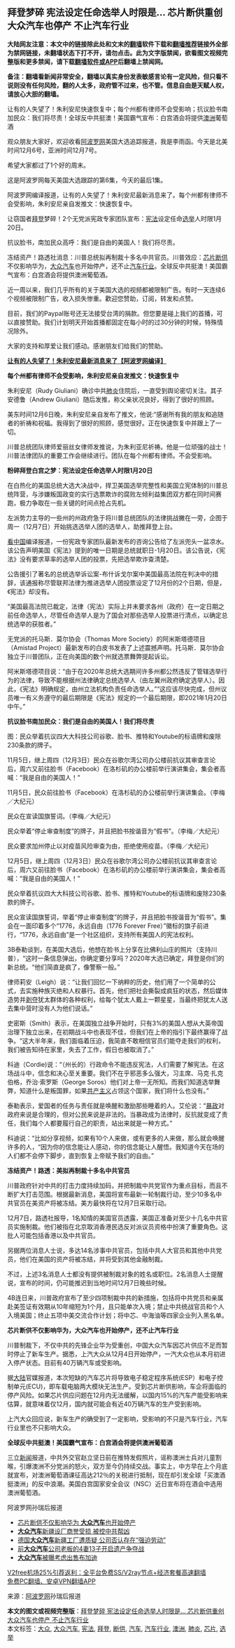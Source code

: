  <h2>拜登梦碎 宪法设定任命选举人时限是... 芯片断供重创 大众汽车也停产 不止汽车行业</h2> <p class="notice"><b>大陆网友注意：本文中的链接除此处和文末的<a href="https://github.com/bannedbook/fanqiang" >翻墙</a>软件下载和<a href="https://github.com/killgcd/justmysocks/blob/master/README.md">翻墙推荐</a>链接外全部为禁网链接，未翻墙状态下打不开，请勿点击。此为文字版禁闻，欲看图文视频完整版和更多禁闻，请下载<a href="https://github.com/bannedbook/fanqiang">翻墙软件或APP</a>后翻墙上禁闻网。</p><p>备注：翻墙看新闻非常安全，翻墙以真实身份发表敏感言论有一定风险，但只看不说则没有任何风险，翻的人太多，政府管不过来，也不管。信息自由是天赋人权，请放心大胆的翻墙。</b></p>  <div class="entry"> <p id="summary">让有的人失望了！朱利安尼快速恢复中；每个州都有律师不会受影响；抗议脸书南加民众：我们将尽责！全球反中共挺澳！美国霸气宣布：白宫酒会将提供<a href="https://www.bannedbook.org/bnews/tag/%e6%be%b3%e6%b4%b2/" class="st_tag internal_tag" rel="tag" title="标签 澳洲 下的日志">澳洲</a>葡萄酒</p> <p>观众朋友大家好，欢迎收看<span class='wp_keywordlink_affiliate'><a href="https://www.aboluowang.com/" title="阿波罗网" target="_blank">阿波罗网</a></span>美国大选追踪报道，我是李雨函。今天是北美时间12月6号，亚洲时间12月7号。</p> <p>希望大家都过了1个好的周末。</p> <p>这是阿波罗网每天美国大选跟踪的第6集，今天的最后1集。</p> <p>阿波罗网编译报道，让有的人失望了！朱利安尼最新消息来了。每个州都有律师不会受影响，朱利安尼亲自发推文：快速恢复中。</p> <p>让窃国者<a href="https://www.bannedbook.org/bnews/tag/%e6%8b%9c%e7%99%bb/" class="st_tag internal_tag" rel="tag" title="标签 拜登 下的日志">拜登</a>梦碎！2个无党派宪政专家团队宣布：<a href="https://www.bannedbook.org/bnews/tag/%e5%ae%aa%e6%b3%95/" class="st_tag internal_tag" rel="tag" title="标签 宪法 下的日志">宪法</a>设定任命<a href="https://www.bannedbook.org/bnews/tag/%e9%80%89%e4%b8%be/" class="st_tag internal_tag" rel="tag" title="标签 选举 下的日志">选举</a>人时限1月20日。</p> <p>抗议脸书，南加民众高呼：我们是自由的美国人！我们将尽责。</p> <p>冻结资产！路透社消息：川普总统拟再制裁十多名中共官员。川普效应：<a href="https://www.bannedbook.org/bnews/tag/%E8%8A%AF%E7%89%87/" class="st_tag internal_tag" rel="tag" title="标签 芯片 下的日志">芯片</a><a href="https://www.bannedbook.org/bnews/tag/%E6%96%AD%E4%BE%9B/" class="st_tag internal_tag" rel="tag" title="标签 断供 下的日志">断供</a>不仅影响华为，<a href="https://www.bannedbook.org/bnews/tag/%e5%a4%a7%e4%bc%97/" class="st_tag internal_tag" rel="tag" title="标签 大众 下的日志">大众</a><a href="https://www.bannedbook.org/bnews/tag/%e6%b1%bd%e8%bd%a6/" class="st_tag internal_tag" rel="tag" title="标签 汽车 下的日志">汽车</a>也开始停产，还不止<a href="https://www.bannedbook.org/bnews/tag/%E6%B1%BD%E8%BD%A6%E8%A1%8C%E4%B8%9A/" class="st_tag internal_tag" rel="tag" title="标签 汽车行业 下的日志">汽车行业</a>。全球反中共挺澳！美国霸气宣布：白宫酒会将提供澳洲葡萄酒。</p> <p>近一周以来，我们几乎所有的关于美国大选的视频都被限制广告。有时一天连续6个视频被限制广告，收入损失惨重。歡迎您赞助，订阅，转发和点赞。</p> <p>目前，我们的Paypal账号还无法接受台湾的捐款。但您要是碰上我们的首播，可以直接赞助。我们计划明天开始首播都固定在每小时的过30分钟的时候，特殊情况除外。</p> <p>大家的支持和厚爱让我们感动。感谢朋友们给我们的赞助。</p> <p><a href="https://www.aboluowang.com/2020/1207/1531375.html"><strong>让有的人失望了！朱利安尼最新消息来了【阿波罗网编译】</strong></a></p> <p><strong>每个州都有律师不会受影响，朱利安尼亲自发推文：快速恢复中</strong></p>  <p>朱利安尼（Rudy Giuliani）确诊中共<a href="https://www.bannedbook.org/bnews/tag/%e8%82%ba%e7%82%8e/" class="st_tag internal_tag" rel="tag" title="标签 肺炎 下的日志">肺炎</a>住院后，一直受到舆论密切关注。其子安德鲁（Andrew Giuliani）随后发推，称父亲状况良好，得到了很好的照顾。</p> <p>美东时间12月6日晚，朱利安尼亲自发布了推文，他说:“感谢所有我的朋友和追随者的祈祷和祝福。我得到了很好的照顾，感觉很好。正在快速恢复中并跟上了一切。</p> <p>川普总统团队律师爱丽丝女律师发推说，为朱利亚尼祈祷。他是一位顽强的战士！川普法律团队的重要工作会继续进行。团队在每个州都有律师。不会受影响。</p> <p><strong>粉碎拜登白宫之梦：宪法设定任命选举人时限1月20日</strong></p> <p>在白热化的美国总统大选大决战中，捍卫美国选举完整性和美国立宪体制的川普总统阵营，与涉嫌叛国政变的实行选票欺诈的腐败左倾利益集团双方都在同时间赛跑，极力争取在一些关键的时间点抢占先机。</p> <p>左派势力主导的一些州的州政府急于将川普总统团队的法律挑战撇在一旁，企图于周一（12月7日）开始挑选选举人团的选举人，助推拜登上台。</p> <p><span class='wp_keywordlink_affiliate'><a href="https://www.secretchina.com/" title="看中国" target="_blank">看中国</a></span>编译报道，一份宪政专家团队最新发布的咨询公告给了左派兜头一盆凉水。该公告声明美国《宪法》提到的唯一日期是总统就职日-1月20日。该公告说，《宪法》没有要求草率的选举人团的投票，先把选举欺诈查清楚。</p> <p>公告援引了著名的总统选举诉讼案-布什诉戈尔案中美国最高法院在判决中的措辞，该通报称尽管联邦法律为推进选举人团投票设定了12月份的2个日期，但是，《宪法》却没有。</p> <p>“美国最高法院已裁定，法律（宪法）实际上并未要求各州（政府）在一定日期之前任命选举人，尽管任命选举人是为了国会对那些选举人投票进行清点，以确定总统选举的获胜者。”</p> <p>无党派的托马斯．莫尔协会（Thomas More Society）的阿米斯塔德项目（Amistad Project）最新发布的白皮书发表了上述震撼声明。托马斯．莫尔协会独立于川普团队，正在向美国的数个州就选票舞弊提起诉讼。</p> <p>阿米斯塔德项目说：“由于在2020年总统大选期间许多州都公然违反了管辖选举行为的法律，导致不能根据州法律确定总统选举人（由左翼州政府确定选举人）。因此，《宪法》明确规定，由州立法机构负责任命选举人。”“这应该尽快完成，但州议员唯一有义务遵守的最后期限是《宪法》规定的一个最后期限，即2021年1月20日中午。”</p> <p><strong>抗议脸书南加民众：我们是自由的美国人！我们将尽责</strong></p> <p>图：民众举着抗议四大大科技公司谷歌、脸书、推特和Youtube的标语牌和废除230条款的牌子。</p>  <p>11月5日，继上周四（12月3日）民众在谷歌尔湾公司办公楼前抗议其审查言论后，周六又前往脸书（Facebook）在洛杉矶的办公楼前举行演讲集会，集会者高喊：“我是自由的美国人！”</p> <p>11月5日，民众前往脸书（Facebook）在洛杉矶的办公楼前举行演讲集会。（李梅／大纪元）</p> <p>民众在宣读国旗誓词。（李梅／大纪元）</p> <p>民众举着“停止审查制度”的牌子，并且把脸书按谐音为“假书”。（李梅／大纪元）</p> <p>民众要求加州停止以对疫苗风险审查为由，拒绝使用疫苗。（李梅／大纪元）</p> <p>12月5日，继上周四（12月3日）民众在谷歌尔湾公司办公楼前抗议其审查言论后，周六又前往脸书（Facebook）在洛杉矶的办公楼前举行演讲集会，集会者高喊：“我是自由的美国人！”</p> <p>民众举着抗议四大大科技公司谷歌、脸书、推特和Youtube的标语牌和废除230条款的牌子。</p> <p>民众宣读国旗誓词，举着“停止审查制度”的牌子，并且把脸书按谐音为“假书”。集会在一面印着多个“1776，永远自由（1776 Forever Free）”徽标的旗子前进行，“1776，永远自由”是一个社区组织，支持所有美国人的宪法权利。</p> <p>3B泰勒谈到，在美国大选后，他想在脸书上分享在比佛利山庄的照片（支持川普），“这时一条信息弹出，你确定要分享吗？2020年大选已确定，拜登是你们的新总统。“他们简直是疯了，像警察一般。”</p> <p>律师莉安（Leigh）说：“让我们回忆一下纳粹的历史，他们用了一个简单的公式，去实施种族灭绝和人权暴行。首先，他们把社会撕裂成疯狂的状态，然后媒体造势并<span class='wp_keywordlink'><a href="https://www.bannedbook.org/forum2/topic21.html" title="《剥夺》 黄建民 著" target="_blank">剥夺</a></span>犹太群体的各种权利，给每个犹太人戴上一颗星星，当最终把犹太人送去集中营时没有人为他们说话。”</p> <p>史密斯（Smith）表示，在美国独立战争开始时，只有3%的美国人想从大英帝国治理下独立出来，在初期战斗中也表现不佳，但我们在上帝的指引下最终赢得了战争。“这大半年来，我们面临着压迫，我简直不敢相信官员们能夺走我们的权利，我们被告知待在家里，失去了工作，假日也被取消了。”</p> <p>科迪（Cordie)说：“（州长的）行政命令不能违反宪法，人们需要了解宪法。在这场战斗中，信念和决心至关重要。我们不在乎邪恶多么强大，习主席、马克·扎克伯格，乔治·索罗斯（George Soros）他们对上帝一无所知。而我们知道选举舞弊，知道什么是叛国罪，如果<span class='wp_keywordlink'><a href="https://www.bannedbook.org/forum2/topic6177.html" title="《共产主义的终极目的》" target="_blank">共产主义</a></span>占领这个国家，我们将什么也没有。”</p> <p>泰勒表示，爱国者的任务与责任就是唤醒和激励那些睡着的人。艾伦说：“<span class='wp_keywordlink'><a href="https://www.bannedbook.org/forum11/topic276.html" title="禁片：评中国共产党的暴政" target="_blank">暴政</a></span>对政府来说是合理的，但对公民来说是非法的。当暴政成为法律时，反抗就变成了责任，我们每个人都要履行自己的职责，站出来就是一种方式。”</p>  <p>科迪说：“比如分享视频，如果有10个人来做，或有更多的人来做，那么就会唤醒许多的人，“因为你的信念能让人感动，你的信念能让人醒悟。我知道今天在场的人们都不会停下脚步，直到恢复上帝赋予我们的自由。”</p> <p><strong>冻结资产！路透：美拟再制裁十多名中共官员</strong></p> <p>川普政府针对中共的打击力度持续加码，并把制裁中共党官作为重点目标，而且不断扩大打击范围。根据最新消息，美国将宣布最新一轮制裁行动，至少10多名中共官员在美资产将被冻结。美方最快将在12月7日采取行动。</p> <p>12月7日，路透社报导，1名知情的美国官员透露，美国正准备对至少十几名中共官员实施制裁。他们被指在北京取消香港民选反对派议员资格中扮演了重要角色。这批人可能包括香港以及中共官员。</p> <p>另据两位消息人士说，多达14名涉事中共官员，包括中共人大官员和其他中共党员，他们在美国的资产将被冻结，并将受到其他金融制裁。</p> <p>不过，上述3名消息人士都没有提供被制裁对象的姓名或职位。2名消息人士提醒说，宣布的时间，仍可能推迟到当地时间12月7日晚些时候。</p> <p>4B连日来，川普政府宣布了至少四项制裁中共的新措施，包括将中共党员和亲属赴美签证有效期从10年缩短为1个月，且只能单次入境；禁止中共统战官员和个人入境美国；终止五项中美交流合作计划；将中芯、中海油等四家企业列入黑名单。</p> <p><strong>芯片断供不仅影响华为，大众汽车也开始停产，还不止汽车行业</strong></p> <p>川普制裁下，不仅中共的先锋企业华为受重创，中国大众汽车因芯片供应不足而暂时停止了新车生产。据悉，上汽大众从12月4日开始停产，一汽大众也从本月初进入停产状态。目前有40万辆汽车或受影响。</p> <p>据<span class='wp_keywordlink_affiliate'><a href="https://www.bannedbook.org/" title="大陆" target="_blank">大陆</a></span>官媒报道，本次短缺的汽车芯片将导致电子稳定程序系统(ESP）和电子控制单元(ECU)，即车载电脑两大模块无法生产。受到芯片断供影响，车企将面临的停产风险。如果芯片供应问题在12月内无法缓解，以国内15%的汽车产能受影响来估算，就意味着仅12月，国内就可能会有近40万辆汽车的生产受到影响。</p> <p>上汽大众回应说，新车生产的确受到了一定影响，受影响的不只是汽车行业，汽车行业里也不只影响大众。</p> <p><strong>全球反中共挺澳！美国霸气宣布：白宫酒会将提供澳洲葡萄酒</strong></p> <p>三立<span class='wp_keywordlink_affiliate'><a href="https://www.bannedbook.org/" title="新闻">新闻</a></span>报道，中共外交官赵立坚日前在推特发假照片，谣称澳洲士兵对儿童割喉，引爆澳洲不分党派的怒火，双方至今仍持续交战。事实上，中方早在上个月底就宣布，对澳洲葡萄酒课征高达212％的关税进行抵制，现在却引发全球「买澳酒挺澳洲」的反中浪潮。美国白宫国家安全会议（NSC）近日宣布将在酒会中选用澳洲葡萄酒。</p>  <p>阿波罗网孙瑞后报道</p> <ul class='op-related-articles' title='相关阅读'> <li><a href='https://www.bannedbook.org/bnews/finance/20201207/1443276.html' target='_blank'>芯片断供不仅影响华为 <b>大众汽车</b>也开始停产</a></li> <li><a href='https://www.bannedbook.org/bnews/cnnews/20201124/1436320.html' target='_blank'><b>大众汽车</b>新疆设厂商誉受损 被控中共帮凶</a></li> <li><a href='https://www.bannedbook.org/bnews/baitai/20201116/1431889.html' target='_blank'>德国<b>大众汽车</b>新疆工厂遭质疑 公司否认存在“强迫劳动”</a></li> <li><a href='https://www.bannedbook.org/bnews/baitai/20200921/1400274.html' target='_blank'>前<b>大众汽车</b>公司老板的4妻13子开启遗产争夺战</a></li> <li><a href='https://www.bannedbook.org/bnews/baitai/20200920/1399803.html' target='_blank'><b>大众汽车</b>被曝考虑出售布加迪</a></li> </ul> <p class="texttj"> <a href="https://github.com/bannedbook/fanqiang/wiki/V2ray%E6%9C%BA%E5%9C%BA" target="_blank">V2free机场25%引荐返利：全平台免费SS/V2ray节点+经济套餐高速翻墙</a><br/> <a href="https://github.com/bannedbook/fanqiang/wiki/%E7%A6%81%E9%97%BB%E7%BD%91%E5%AE%89%E5%8D%93%E7%BF%BB%E5%A2%99%E6%96%B0%E9%97%BBAPP" target="_blank">免费PC翻墙、安卓VPN翻墙APP</a></p><p> 来源：<a href="https://www.aboluowang.com/2020/1208/1531590.html" target="_blank">阿波罗网</a>孙瑞后报道 </p><a name='sharetosocial'></a>       <div><b>本文的图文或视频完整版</b>：<a href='https://www.bannedbook.org/bnews/topimagenews/20201208/1443820.html'>拜登梦碎 宪法设定任命选举人时限是&#8230; 芯片断供重创 大众汽车也停产 不止汽车行业</a></div>  </div><!--END ENTRY--> <div class="postfooter"> <div>本文标签：<a href="https://www.bannedbook.org/bnews/tag/%e5%a4%a7%e4%bc%97/" rel="tag">大众</a>, <a href="https://www.bannedbook.org/bnews/tag/%e5%a4%a7%e4%bc%97%e6%b1%bd%e8%bd%a6/" rel="tag">大众汽车</a>, <a href="https://www.bannedbook.org/bnews/tag/%e5%ae%aa%e6%b3%95/" rel="tag">宪法</a>, <a href="https://www.bannedbook.org/bnews/tag/%e6%8b%9c%e7%99%bb/" rel="tag">拜登</a>, <a href="https://www.bannedbook.org/bnews/tag/%E6%96%AD%E4%BE%9B/" rel="tag">断供</a>, <a href="https://www.bannedbook.org/bnews/tag/%e6%b1%bd%e8%bd%a6/" rel="tag">汽车</a>, <a href="https://www.bannedbook.org/bnews/tag/%E6%B1%BD%E8%BD%A6%E8%A1%8C%E4%B8%9A/" rel="tag">汽车行业</a>, <a href="https://www.bannedbook.org/bnews/tag/%e6%be%b3%e6%b4%b2/" rel="tag">澳洲</a>, <a href="https://www.bannedbook.org/bnews/tag/%e8%82%ba%e7%82%8e/" rel="tag">肺炎</a>, <a href="https://www.bannedbook.org/bnews/tag/%E8%8A%AF%E7%89%87/" rel="tag">芯片</a>, <a href="https://www.bannedbook.org/bnews/tag/%e9%80%89%e4%b8%be/" rel="tag">选举</a></div>  </div><!--END POSTFOOTER--> 